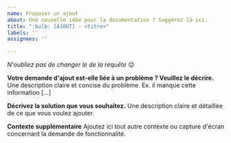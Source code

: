 ```yaml
---
name: Proposer un ajout
about: Une nouvelle idée pour la documentation ? Suggérez là ici.
title: ":bulb: [AJOUT] - <titre>"
labels: ''
assignees: ''

---
```


*N'oubliez pas de changer le <titre> de la requête* :wink:

**Votre demande d'ajout est-elle liée à un problème ? Veuillez le décrire.**
Une description claire et concise du problème. Ex. il manque cette information [...]

**Décrivez la solution que vous souhaitez.**
Une description claire et détaillée de ce que vous voulez ajouter.

**Contexte supplémentaire**
Ajoutez ici tout autre contexte ou capture d'écran concernant la demande de fonctionnalité.
